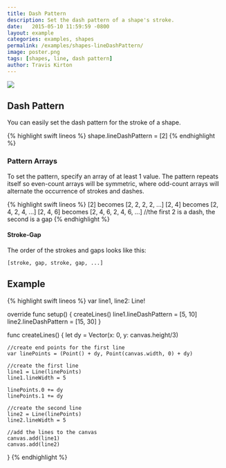 ```yaml
---
title: Dash Pattern
description: Set the dash pattern of a shape's stroke.
date:   2015-05-10 11:59:59 -0800
layout: example
categories: examples, shapes
permalink: /examples/shapes-lineDashPattern/
image: poster.png
tags: [shapes, line, dash pattern]
author: Travis Kirton
---
```

![](lineDashPattern.png)

## Dash Pattern
You can easily set the dash pattern for the stroke of a shape.

{% highlight swift lineos %}
shape.lineDashPattern = [2]
{% endhighlight %}

### Pattern Arrays
To set the pattern, specify an array of at least 1 value. The pattern repeats itself so even-count arrays will be symmetric, where odd-count arrays will alternate the occurrence of strokes and dashes.

{% highlight swift lineos %}
[2] becomes [2, 2, 2, 2, ...]
[2, 4] becomes [2, 4, 2, 4, ...]
[2, 4, 6] becomes [2, 4, 6, 2, 4, 6, ...] //the first 2 is a dash, the second is a gap
{% endhighlight %}

#### Stroke-Gap
The order of the strokes and gaps looks like this:

`[stroke, gap, stroke, gap, ...]`

## Example
{% highlight swift lineos %}
var line1, line2: Line!

override func setup() {
    createLines()
    line1.lineDashPattern = [5, 10]
    line2.lineDashPattern = [15, 30]
}

func createLines() {
    let dy = Vector(x: 0, y: canvas.height/3)

    //create end points for the first line
    var linePoints = (Point() + dy, Point(canvas.width, 0) + dy)

    //create the first line
    line1 = Line(linePoints)
    line1.lineWidth = 5

    linePoints.0 += dy
    linePoints.1 += dy

    //create the second line
    line2 = Line(linePoints)
    line2.lineWidth = 5

    //add the lines to the canvas
    canvas.add(line1)
    canvas.add(line2)
}
{% endhighlight %}
